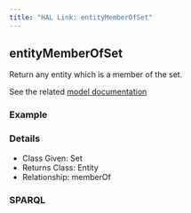 ```yaml
---
title: "HAL Link: entityMemberOfSet"
---
```


## entityMemberOfSet

Return any entity which is a member of the set.

See the related [model documentation](/model/collection/#features)

### Example




### Details

* Class Given: Set
* Returns Class: Entity
* Relationship: memberOf


### SPARQL
```

```


